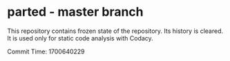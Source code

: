 # parted - master branch

This repository contains frozen state of the repository.
Its history is cleared. It is used only for static code
analysis with Codacy.

Commit Time: 1700640229